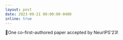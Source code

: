 ```yaml
---
layout: post
date: 2023-09-21 00:00:00-0400
inline: true
---
```


🎯One co-first-authored paper accepted by NeurIPS'23!
